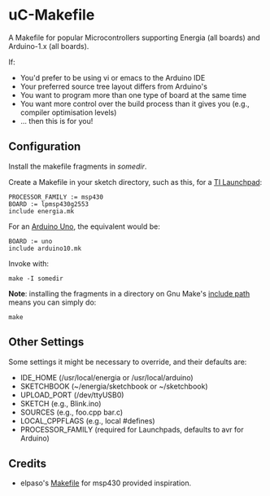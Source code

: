 uC-Makefile
===========

A Makefile for popular Microcontrollers supporting Energia (all boards) 
and Arduino-1.x (all boards).

If:
- You'd prefer to be using vi or emacs to the Arduino IDE
- Your preferred source tree layout differs from Arduino's
- You want to program more than one type of board at the same time
- You want more control over the build process than it gives you (e.g., compiler optimisation levels)
- ... then this is for you!

Configuration
-------------
Install the makefile fragments in _somedir_.

Create a Makefile in your sketch directory, such as this, for a [TI Launchpad](https://en.wikipedia.org/wiki/TI_MSP430):

	PROCESSOR_FAMILY := msp430
	BOARD := lpmsp430g2553
	include energia.mk

For an [Arduino Uno](https://en.wikipedia.org/wiki/Arduino), the equivalent would be:

	BOARD := uno
	include arduino10.mk

Invoke with:

	make -I somedir

**Note**: installing the fragments in a directory on Gnu Make's [include 
path](https://www.gnu.org/software/make/manual/html_node/Include.html)
means you can simply do:

	make

Other Settings
--------------

Some settings it might be necessary to override, and their defaults are:

- IDE_HOME (/usr/local/energia or /usr/local/arduino)
- SKETCHBOOK (~/energia/sketchbook or ~/sketchbook)
- UPLOAD_PORT (/dev/ttyUSB0)
- SKETCH (e.g., Blink.ino)
- SOURCES (e.g., foo.cpp bar.c)
- LOCAL_CPPFLAGS (e.g., local #defines)
- PROCESSOR_FAMILY (required for Launchpads, defaults to avr for Arduino)

Credits
-------

- elpaso's [Makefile](https://github.com/elpaso/energia-makefile) for msp430 provided inspiration.
